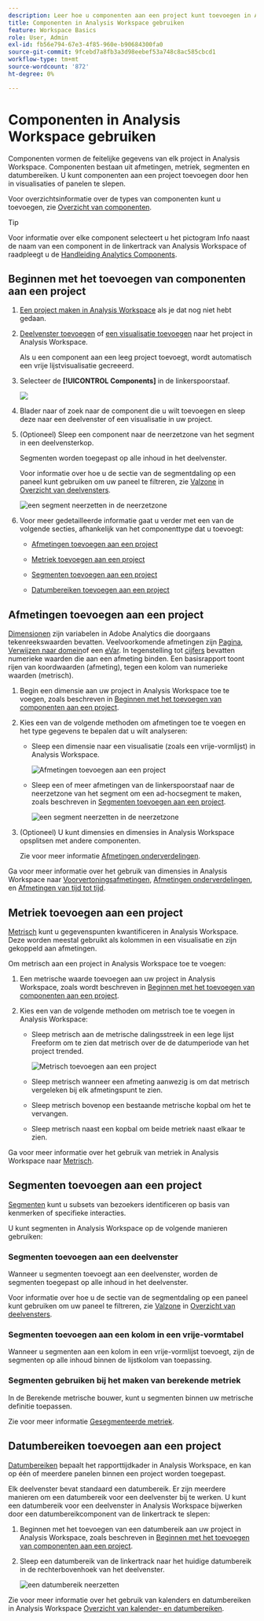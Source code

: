 ```yaml
---
description: Leer hoe u componenten aan een project kunt toevoegen in Analysis Workspace
title: Componenten in Analysis Workspace gebruiken
feature: Workspace Basics
role: User, Admin
exl-id: fb56e794-67e3-4f85-960e-b90684300fa0
source-git-commit: 9fcebd7a8fb3a3d98eebef53a748c8ac585cbcd1
workflow-type: tm+mt
source-wordcount: '872'
ht-degree: 0%

---
```


# Componenten in Analysis Workspace gebruiken

Componenten vormen de feitelijke gegevens van elk project in Analysis Workspace. Componenten bestaan uit afmetingen, metriek, segmenten en datumbereiken. U kunt componenten aan een project toevoegen door hen in visualisaties of panelen te slepen.

Voor overzichtsinformatie over de types van componenten kunt u toevoegen, zie [Overzicht van componenten](/help/analyze/analysis-workspace/components/analysis-workspace-components.md).

>[!TIP]
>
>Voor informatie over elke component selecteert u het pictogram Info naast de naam van een component in de linkertrack van Analysis Workspace of raadpleegt u de [Handleiding Analytics Components](/help/components/home.md).

## Beginnen met het toevoegen van componenten aan een project

1. [Een project maken in Analysis Workspace](/help/analyze/analysis-workspace/build-workspace-project/create-projects.md) als je dat nog niet hebt gedaan.

1. [Deelvenster toevoegen](/help/analyze/analysis-workspace/c-panels/panels.md) of [een visualisatie toevoegen](/help/analyze/analysis-workspace/visualizations/freeform-analysis-visualizations.md#add-visualizations-to-a-panel) naar het project in Analysis Workspace.

   Als u een component aan een leeg project toevoegt, wordt automatisch een vrije lijstvisualisatie gecreeerd.

1. Selecteer de **[!UICONTROL Components]** in de linkerspoorstaaf.

   ![](assets/build-components.png)

1. Blader naar of zoek naar de component die u wilt toevoegen en sleep deze naar een deelvenster of een visualisatie in uw project.

1. (Optioneel) Sleep een component naar de neerzetzone van het segment in een deelvensterkop.

   Segmenten worden toegepast op alle inhoud in het deelvenster.

   Voor informatie over hoe u de sectie van de segmentdaling op een paneel kunt gebruiken om uw paneel te filtreren, zie [Valzone](/help/analyze/analysis-workspace/c-panels/panels.md#drop-zone) in [Overzicht van deelvensters](/help/analyze/analysis-workspace/c-panels/panels.md).

   ![een segment neerzetten in de neerzetzone](assets/segment-dropzone.png)

1. Voor meer gedetailleerde informatie gaat u verder met een van de volgende secties, afhankelijk van het componenttype dat u toevoegt:

   * [Afmetingen toevoegen aan een project](#add-dimensions-to-a-project)

   * [Metriek toevoegen aan een project](#add-metrics-to-a-project)

   * [Segmenten toevoegen aan een project](#add-segments-to-a-project)

   * [Datumbereiken toevoegen aan een project](#add-date-ranges-to-a-project)

## Afmetingen toevoegen aan een project

[Dimensionen](/help/components/dimensions/overview.md) zijn variabelen in Adobe Analytics die doorgaans tekenreekswaarden bevatten. Veelvoorkomende afmetingen zijn [Pagina](/help/components/dimensions/page.md), [Verwijzen naar domein](/help/components/dimensions/referring-domain.md)of een [eVar](/help/components/dimensions/evar.md). In tegenstelling tot [cijfers](/help/components/metrics/overview.md) bevatten numerieke waarden die aan een afmeting binden. Een basisrapport toont rijen van koordwaarden (afmeting), tegen een kolom van numerieke waarden (metrisch).

1. Begin een dimensie aan uw project in Analysis Workspace toe te voegen, zoals beschreven in [Beginnen met het toevoegen van componenten aan een project](#begin-adding-components-to-a-project).

1. Kies een van de volgende methoden om afmetingen toe te voegen en het type gegevens te bepalen dat u wilt analyseren:

   * Sleep een dimensie naar een visualisatie (zoals een vrije-vormlijst) in Analysis Workspace.

     ![Afmetingen toevoegen aan een project](assets/add-dimensions.png)

   * Sleep een of meer afmetingen van de linkerspoorstaaf naar de neerzetzone van het segment om een ad-hocsegment te maken, zoals beschreven in [Segmenten toevoegen aan een project](#add-segments-to-a-project).

     ![een segment neerzetten in de neerzetzone](assets/segment-dropzone.png)

1. (Optioneel) U kunt dimensies en dimensies in Analysis Workspace opsplitsen met andere componenten.

   Zie voor meer informatie [Afmetingen onderverdelingen](/help/analyze/analysis-workspace/components/dimensions/t-breakdown-fa.md).

Ga voor meer informatie over het gebruik van dimensies in Analysis Workspace naar [Voorvertoningsafmetingen](/help/analyze/analysis-workspace/components/dimensions/view-dimensions.md), [Afmetingen onderverdelingen](/help/analyze/analysis-workspace/components/dimensions/t-breakdown-fa.md), en [Afmetingen van tijd tot tijd](/help/analyze/analysis-workspace/components/dimensions/time-parting-dimensions.md).

## Metriek toevoegen aan een project

[Metrisch](/help/analyze/analysis-workspace/components/apply-create-metrics.md) kunt u gegevenspunten kwantificeren in Analysis Workspace. Deze worden meestal gebruikt als kolommen in een visualisatie en zijn gekoppeld aan afmetingen.

Om metrisch aan een project in Analysis Workspace toe te voegen:

1. Een metrische waarde toevoegen aan uw project in Analysis Workspace, zoals wordt beschreven in [Beginnen met het toevoegen van componenten aan een project](#begin-adding-components-to-a-project).

1. Kies een van de volgende methoden om metrisch toe te voegen in Analysis Workspace:

   * Sleep metrisch aan de metrische dalingsstreek in een lege lijst Freeform om te zien dat metrisch over de de datumperiode van het project trended.

     ![Metrisch toevoegen aan een project](assets/add-metrics.png)

   * Sleep metrisch wanneer een afmeting aanwezig is om dat metrisch vergeleken bij elk afmetingspunt te zien.

   * Sleep metrisch bovenop een bestaande metrische kopbal om het te vervangen.

   * Sleep metrisch naast een kopbal om beide metriek naast elkaar te zien.

Ga voor meer informatie over het gebruik van metriek in Analysis Workspace naar [Metrisch](/help/analyze/analysis-workspace/components/apply-create-metrics.md).

## Segmenten toevoegen aan een project

[Segmenten](/help/components/segmentation/seg-overview.md) kunt u subsets van bezoekers identificeren op basis van kenmerken of specifieke interacties.

U kunt segmenten in Analysis Workspace op de volgende manieren gebruiken:

### Segmenten toevoegen aan een deelvenster

Wanneer u segmenten toevoegt aan een deelvenster, worden de segmenten toegepast op alle inhoud in het deelvenster.

Voor informatie over hoe u de sectie van de segmentdaling op een paneel kunt gebruiken om uw paneel te filtreren, zie [Valzone](/help/analyze/analysis-workspace/c-panels/panels.md#drop-zone) in [Overzicht van deelvensters](/help/analyze/analysis-workspace/c-panels/panels.md).

### Segmenten toevoegen aan een kolom in een vrije-vormtabel

Wanneer u segmenten aan een kolom in een vrije-vormlijst toevoegt, zijn de segmenten op alle inhoud binnen de lijstkolom van toepassing.

### Segmenten gebruiken bij het maken van berekende metriek

In de Berekende metrische bouwer, kunt u segmenten binnen uw metrische definitie toepassen.

Zie voor meer informatie [Gesegmenteerde metriek](/help/components/c-calcmetrics/c-workflow/cm-workflow/c-build-metrics/metrics-with-segments.md).

## Datumbereiken toevoegen aan een project

[Datumbereiken](/help/analyze/analysis-workspace/components/calendar-date-ranges/custom-date-ranges.md) bepaalt het rapporttijdkader in Analysis Workspace, en kan op één of meerdere panelen binnen een project worden toegepast.

Elk deelvenster bevat standaard een datumbereik. Er zijn meerdere manieren om een datumbereik voor een deelvenster bij te werken. U kunt een datumbereik voor een deelvenster in Analysis Workspace bijwerken door een datumbereikcomponent van de linkertrack te slepen:

1. Beginnen met het toevoegen van een datumbereik aan uw project in Analysis Workspace, zoals beschreven in [Beginnen met het toevoegen van componenten aan een project](#begin-adding-components-to-a-project).

1. Sleep een datumbereik van de linkertrack naar het huidige datumbereik in de rechterbovenhoek van het deelvenster.

   ![een datumbereik neerzetten](assets/daterange-drop.png)

Zie voor meer informatie over het gebruik van kalenders en datumbereiken in Analysis Workspace [Overzicht van kalender- en datumbereiken](/help/analyze/analysis-workspace/components/calendar-date-ranges/calendar.md).

